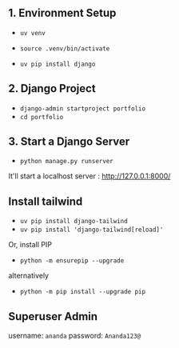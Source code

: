 ## 1. Environment Setup

- `uv venv`
- `source .venv/bin/activate`

- `uv pip install django`


## 2. Django Project

- `django-admin startproject portfolio`
- `cd portfolio`

## 3. Start a Django Server

- `python manage.py runserver`

It'll start a localhost server : http://127.0.0.1:8000/



## Install tailwind

- `uv pip install django-tailwind`
- `uv pip install 'django-tailwind[reload]'`

Or, install PIP

- `python -m ensurepip --upgrade`

 alternatively
- `python -m pip install --upgrade pip`



## Superuser Admin
username: `ananda`
password: `Ananda123@`